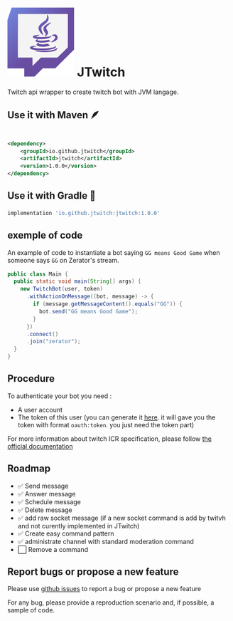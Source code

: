 # ![](./img/logo.png) JTwitch

Twitch api wrapper to create twitch bot with JVM langage.

## Use it with Maven 🪶

```xml

<dependency>
    <groupId>io.github.jtwitch</groupId>
    <artifactId>jtwitch</artifactId>
    <version>1.0.0</version>
</dependency>
```

## Use it with Gradle 🐘

```gradle
implementation 'io.github.jtwitch:jtwitch:1.0.0'
```


## exemple of code

An example of code to instantiate a bot saying `GG means Good Game` when someone says `GG` on Zerator's stream.

```java
public class Main {
  public static void main(String[] args) {
    new TwitchBot(user, token)
      .withActionOnMessage((bot, message) -> {
        if (message.getMessageContent().equals("GG")) {
          bot.send("GG means Good Game");
        }
      })
      .connect()
      .join("zerator");
  }
}
```

## Procedure

To authenticate your bot you need :

- A user account
- The token of this user (you can generate it [here](https://twitchapps.com/tmi/). 
it will gave you the token with format `oauth:token`. you just need the token part)

For more information about twitch ICR specification, please follow [the official documentation](https://dev.twitch.tv/docs/irc/guide)

## Roadmap

- ✅ Send message
- ✅ Answer message
- ✅ Schedule message
- ✅ Delete message
- ✅ add raw socket message (if a new socket command is add by twitvh and not curently implemented in JTwitch)
- ✅ Create easy command pattern
- ✅ administrate channel with standard moderation command
- ⬜ Remove a command


## Report bugs or propose a new feature

Please use [github issues](https://github.com/JTwitch/JTwitch/issues) to report a bug or propose a new feature

For any bug, please provide a reproduction scenario and, if possible, a sample of code.



